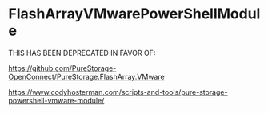 # FlashArrayVMwarePowerShellModule

THIS HAS BEEN DEPRECATED IN FAVOR OF:

https://github.com/PureStorage-OpenConnect/PureStorage.FlashArray.VMware

https://www.codyhosterman.com/scripts-and-tools/pure-storage-powershell-vmware-module/
